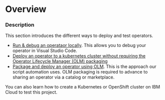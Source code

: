 # Overview

### Description

This section introduces the different ways to deploy and test operators.

* [Run & debug an operataor locally](./dev-run-operator-locally.md).  This allows you to debug your operator in Visual Studio Code.
* [Deploy an operator to a kubernetes cluster without requiring the Operator Lifecycle Manager (OLM) packaging](./dev-run-operators-without-olm.md)
* [Package and deploy an operator using OLM](./dev-run-operator-with-olm.md). This is the approach our script automation uses. OLM packaging is required to advance to sharing an operator via a catalog or marketplace.

You can also learn how to create a Kubernetes or OpenShift cluster on IBM Cloud to test this project.